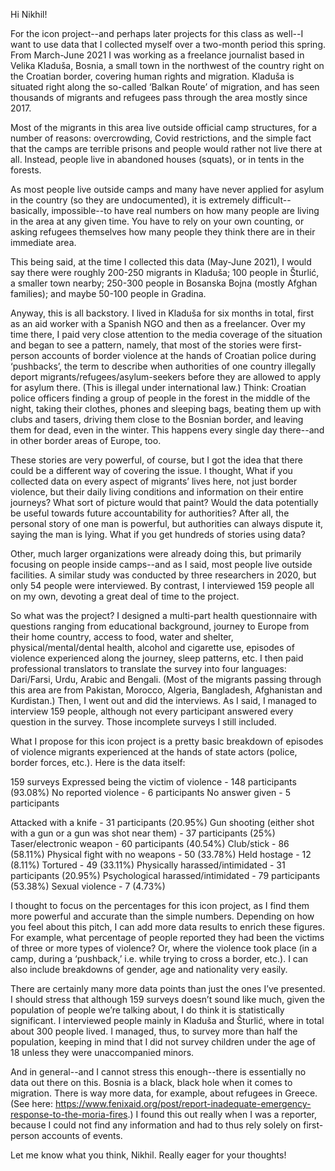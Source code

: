 Hi Nikhil!

For the icon project--and perhaps later projects for this class as well--I want to use data that I collected myself over a two-month period this spring. From March-June 2021 I was working as a freelance journalist based in Velika Kladuša, Bosnia, a small town in the northwest of the country right on the Croatian border, covering human rights and migration. Kladuša is situated right along the so-called ‘Balkan Route’ of migration, and has seen thousands of migrants and refugees pass through the area mostly since 2017. 

Most of the migrants in this area live outside official camp structures, for a number of reasons: overcrowding, Covid restrictions, and the simple fact that the camps are terrible prisons and people would rather not live there at all. Instead, people live in abandoned houses (squats), or in tents in the forests.

As most people live outside camps and many have never applied for asylum in the country (so they are undocumented), it is extremely difficult--basically, impossible--to have real numbers on how many people are living in the area at any given time. You have to rely on your own counting, or asking refugees themselves how many people they think there are in their immediate area.

This being said, at the time I collected this data (May-June 2021), I would say there were roughly 200-250 migrants in Kladuša; 100 people in Šturlić, a smaller town nearby; 250-300 people in Bosanska Bojna (mostly Afghan families); and maybe 50-100 people in Gradina.

Anyway, this is all backstory. I lived in Kladuša for six months in total, first as an aid worker with a Spanish NGO and then as a freelancer. Over my time there, I paid very close attention to the media coverage of the situation and began to see a pattern, namely, that most of the stories were first-person accounts of border violence at the hands of Croatian police during ‘pushbacks’, the term to describe when authorities of one country illegally deport migrants/refugees/asylum-seekers before they are allowed to apply for asylum there. (This is illegal under international law.) Think: Croatian police officers finding a group of people in the forest in the middle of the night, taking their clothes, phones and sleeping bags, beating them up with clubs and tasers, driving them close to the Bosnian border, and leaving them for dead, even in the winter. This happens every single day there--and in other border areas of Europe, too.

These stories are very powerful, of course, but I got the idea that there could be a different way of covering the issue. I thought, What if you collected data on every aspect of migrants’ lives here, not just border violence, but their daily living conditions and information on their entire journeys? What sort of picture would that paint? Would the data potentially be useful towards future accountability for authorities? After all, the personal story of one man is powerful, but authorities can always dispute it, saying the man is lying. What if you get hundreds of stories using data?

Other, much larger organizations were already doing this, but primarily focusing on people inside camps--and as I said, most people live outside facilities. A similar study was conducted by three researchers in 2020, but only 54 people were interviewed. By contrast, I interviewed 159 people all on my own, devoting a great deal of time to the project.

So what was the project? I designed a multi-part health questionnaire with questions ranging from educational background, journey to Europe from their home country, access to food, water and shelter, physical/mental/dental health, alcohol and cigarette use, episodes of violence experienced along the journey, sleep patterns, etc. I then paid professional translators to translate the survey into four languages: Dari/Farsi, Urdu, Arabic and Bengali. (Most of the migrants passing through this area are from Pakistan, Morocco, Algeria, Bangladesh, Afghanistan and Kurdistan.) Then, I went out and did the interviews. As I said, I managed to interview 159 people, although not every participant answered every question in the survey. Those incomplete surveys I still included.

What I propose for this icon project is a pretty basic breakdown of episodes of violence migrants experienced at the hands of state actors (police, border forces, etc.). Here is the data itself:

159 surveys
Expressed being the victim of violence - 148 participants (93.08%)
No reported violence - 6 participants
No answer given - 5 participants

Attacked with a knife - 31 participants (20.95%)
Gun shooting (either shot with a gun or a gun was shot near them) - 37 participants (25%)
Taser/electronic weapon - 60 participants (40.54%)
Club/stick - 86 (58.11%)
Physical fight with no weapons - 50 (33.78%)
Held hostage - 12 (8.11%)
Tortured - 49 (33.11%)
Physically harassed/intimidated - 31 participants (20.95%)
Psychological harassed/intimidated - 79 participants (53.38%)
Sexual violence - 7 (4.73%)

I thought to focus on the percentages for this icon project, as I find them more powerful and accurate than the simple numbers. Depending on how you feel about this pitch, I can add more data results to enrich these figures. For example, what percentage of people reported they had been the victims of three or more types of violence? Or, where the violence took place (in a camp, during a ‘pushback,’ i.e. while trying to cross a border, etc.). I can also include breakdowns of gender, age and nationality very easily.

There are certainly many more data points than just the ones I’ve presented. I should stress that although 159 surveys doesn’t sound like much, given the population of people we’re talking about, I do think it is statistically significant. I interviewed people mainly in Kladuša and Šturlić, where in total about 300 people lived. I managed, thus, to survey more than half the population, keeping in mind that I did not survey children under the age of 18 unless they were unaccompanied minors.

And in general--and I cannot stress this enough--there is essentially no data out there on this. Bosnia is a black, black hole when it comes to migration. There is way more data, for example, about refugees in Greece. (See here: https://www.fenixaid.org/post/report-inadequate-emergency-response-to-the-moria-fires.) I found this out really when I was a reporter, because I could not find any information and had to thus rely solely on first-person accounts of events.

Let me know what you think, Nikhil. Really eager for your thoughts!
 

